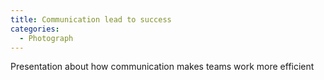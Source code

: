 ```yaml
---
title: Communication lead to success
categories:
  - Photograph
---
```

Presentation about how communication makes teams work more efficient

